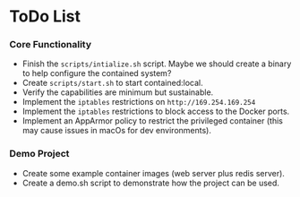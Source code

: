 ToDo List
=========

### Core Functionality
* Finish the `scripts/intialize.sh` script.  Maybe we should create a binary to help configure
  the contained system?
* Create `scripts/start.sh` to start contained:local.
* Verify the capabilities are minimum but sustainable.
* Implement the `iptables` restrictions on `http://169.254.169.254`
* Implement the `iptables` restrictions to block access to the Docker ports.
* Implement an AppArmor policy to restrict the privileged container (this may cause 
  issues in macOs for dev environments).
  
### Demo Project
* Create some example container images (web server plus redis server).
* Create a demo.sh script to demonstrate how the project can be used.
